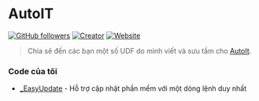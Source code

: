# AutoIT
[![GitHub followers](https://img.shields.io/github/followers/espadrine.svg?style=social&label=Follow)](https://github.com/nhanchaukp)
[![Creator](https://img.shields.io/badge/Creator-nhanchaukp-blue.svg)](https://nhanchau.com/)
[![Website](https://img.shields.io/website-up-down-green-red/http/shields.io.svg?label=my-website)](https://nhanchau.com)

> Chia sẽ đến các bạn một số UDF do mình viết và sưu tầm cho [AutoIt](https://www.autoitscript.com/).

### Code của tôi
- [_EasyUpdate](https://github.com/nhanchaukp/AutoIT/tree/master/_EasyUpdate) - Hỗ trợ cập nhật phần mềm với một dòng lệnh duy nhất
